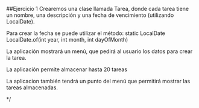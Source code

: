 ##Ejercicio 1 
Crearemos una clase llamada Tarea, 
donde cada tarea tiene un nombre, 
una descripción y una fecha de vencimiento 
(utilizando LocalDate). 

Para crear la fecha se puede utilizar el método: 
static LocalDate	
LocalDate.of(int year, int month, int dayOfMonth)


La aplicación mostrará un menú,  que pedirá al usuario los datos para crear la tarea. 

La aplicación permite almacenar hasta 20 tareas

La aplicacion también tendrá un punto del menú que permitirá mostrar las tareas almacenadas. 




*/
